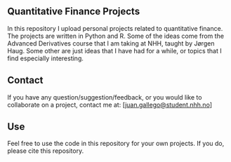## Quantitative Finance Projects
In this repository I upload personal projects related to quantitative finance. The projects are written in Python and R. Some of the ideas come from the Advanced Derivatives course that I am taking at NHH, taught by Jørgen Haug. Some other are just ideas that I have had for a while, or topics that I find especially interesting.

## Contact
If you have any question/suggestion/feedback, or you would like to collaborate on a project, contact me at: [juan.gallego@student.nhh.no]

## Use
Feel free to use the code in this repository for your own projects. If you do, please cite this repository.
